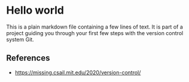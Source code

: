 # Hello world

This is a plain markdown file containing a few lines
of text. It is part of a project guiding you through your
first few steps with the version control system Git.

## References

- https://missing.csail.mit.edu/2020/version-control/
